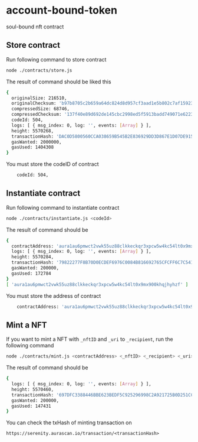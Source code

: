 # account-bound-token
soul-bound nft contract

## Store contract
Run following command to store contract
```bash
node ./contracts/store.js
```

The result of command should be liked this
```bash
{
  originalSize: 216510,
  originalChecksum: 'b97b8705c2b659a64dc824d8d957cf3aad1e5b802c7af159232ff64ccba6a9f0',
  compressedSize: 68746,
  compressedChecksum: '137f40e89d692de145cbc2998ed5f5913badd749071e62239989642294b1a0c9',
  codeId: 504,
  logs: [ { msg_index: 0, log: '', events: [Array] } ],
  height: 5570268,
  transactionHash: 'DAC0D5800560CCA038659B545B2E836929DD3D867E1D07DE915AAB37DEC01E01',
  gasWanted: 2000000,
  gasUsed: 1404308
}
```

You must store the codeID of contract
```bash
    codeId: 504,
```

## Instantiate contract
Run following command to instantiate contract
```bash
node ./contracts/instantiate.js <codeId>
```

The result of command should be
```bash
{
  contractAddress: 'aura1au6pmwct2vwk55uz88clkkeckqr3xpcw5w4kc54lt0x9mx900khqjhyhzf',
  logs: [ { msg_index: 0, log: '', events: [Array] } ],
  height: 5570284,
  transactionHash: '79822277F8B70D0ECDEF6976C0084B816692765CFCFF6C7C54125C8857DE8A5F',
  gasWanted: 200000,
  gasUsed: 172784
}
[ 'aura1au6pmwct2vwk55uz88clkkeckqr3xpcw5w4kc54lt0x9mx900khqjhyhzf' ]
```

You must store the address of contract
```bash
    contractAddress: 'aura1au6pmwct2vwk55uz88clkkeckqr3xpcw5w4kc54lt0x9mx900khqjhyhzf',
```

## Mint a NFT
If you want to mint a NFT with `_nftID` and `_uri` to `_recipient`, run the following command
```bash
node ./contracts/mint.js <contractAddress> <_nftID> <_recipient> <_uri>
```

The result of command should be
```bash
{
  logs: [ { msg_index: 0, log: '', events: [Array] } ],
  height: 5570460,
  transactionHash: '697DFC3388446BBE623BEDF5C925296998C2A921725B0D251CCE8580AE6E0572',
  gasWanted: 200000,
  gasUsed: 147431
}
```

You can check the txHash of minting transaction on
```
https://serenity.aurascan.io/transaction/<transactionHash>
```
